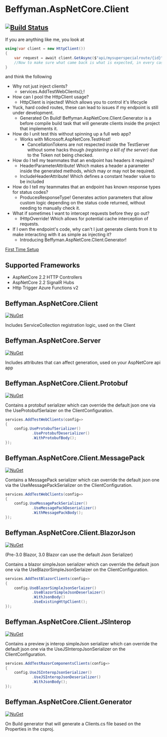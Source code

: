 # Beffyman.AspNetCore.Client
[![Build Status](https://dev.azure.com/beffyman/Beffyman.Github/_apis/build/status/Beffyman.AspNetCore.Client?branchName=master)](https://dev.azure.com/beffyman/Beffyman.Github/_build/latest?definitionId=7&branchName=master)
---

If you are anything like me, you look at

```c#
using(var client = new HttpClient())
{
	var request = await client.GetAsync($"api/mysuperspecialroute/{id}");
	//Now to make sure what came back is what is expected, in every case...
}
```
and think the following
- Why not just inject clients?
  - services.AddTestWebClients();!
- How can I pool the HttpClient usage? 
  - HttpClient is injected! Which allows you to control it's lifecycle
- Yuck, hard coded routes, these can lead to issues if my endpoint is still under development. 
  - Generated On Build! Beffyman.AspNetCore.Client.Generator is a before compile build task that will generate clients inside the project that implements it.
- How do I unit test this without spinning up a full web app? 
  - Works with Microsoft.AspNetCore.TestHost!
    - CancellationTokens are not respected inside the TestServer without some hacks though *(registering a kill of the server)* due to the Token not being checked.
- How do I tell my teammates that an endpoint has headers it requires? 
  - HeaderParameterAttribute! Which makes a header a parameter inside the generated methods, which may or may not be required.
  - IncludeHeaderAttribute! Which defines a constant header value to be included
- How do I tell my teammates that an endpoint has known response types for status codes?
  - ProducesResponseType! Generates action parameters that allow custom logic depending on the status code returned, without needing to manually check it.
- What if sometimes I want to intercept requests before they go out? 
  - IHttpOverride! Which allows for potential cache interception of requests.
- If I own the endpoint's code, why can't I just generate clients from it to make interacting with it as simple as injecting it?
  - Introducing Beffyman.AspNetCore.Client.Generator!

[First Time Setup](https://github.com/Beffyman/AspNetCore.Client/wiki/First-Time-Setup)

## Supported Frameworks
- AspNetCore 2.2 HTTP Controllers
- AspNetCore 2.2 SignalR Hubs
- Http Trigger Azure Functions v2

## Beffyman.AspNetCore.Client
[![NuGet](https://img.shields.io/nuget/v/Beffyman.AspNetCore.Client.svg)](https://www.nuget.org/packages/Beffyman.AspNetCore.Client)

Includes ServiceCollection registration logic, used on the Client

## Beffyman.AspNetCore.Server
[![NuGet](https://img.shields.io/nuget/v/Beffyman.AspNetCore.Server.svg)](https://www.nuget.org/packages/Beffyman.AspNetCore.Server)

Includes attributes that can affect generation, used on your AspNetCore api app

## Beffyman.AspNetCore.Client.Protobuf
[![NuGet](https://img.shields.io/nuget/v/Beffyman.AspNetCore.Client.Protobuf.svg)](https://www.nuget.org/packages/Beffyman.AspNetCore.Client.Protobuf)

Contains a protobuf serializer which can override the default json one via the UseProtobufSerlaizer on the ClientConfiguration.

```c#
services.AddTestWebClients(config=>
{
	config.UseProtobufSerializer()
			.UseProtobufDeserializer()
			.WithProtobufBody();
});

```


## Beffyman.AspNetCore.Client.MessagePack
[![NuGet](https://img.shields.io/nuget/v/Beffyman.AspNetCore.Client.MessagePack.svg)](https://www.nuget.org/packages/Beffyman.AspNetCore.Client.MessagePack)

Contains a MessagePack serializer which can override the default json one via the UseMessagePackSerializer on the ClientConfiguration.

```c#
services.AddTestWebClients(config=>
{
	config.UseMessagePackSerializer()
			.UseMessagePackDeserializer()
			.WithMessagePackBody();
});

```


## Beffyman.AspNetCore.Client.BlazorJson
[![NuGet](https://img.shields.io/nuget/v/Beffyman.AspNetCore.Client.BlazorJson.svg)](https://www.nuget.org/packages/Beffyman.AspNetCore.Client.BlazorJson)

(Pre-3.0 Blazor, 3.0 Blazor can use the default Json Serializer)

Contains a blazor simpleJson serializer which can override the default json one via the UseBlazorSimpleJsonSerlaizer on the ClientConfiguration.

```c#
services.AddTestBlazorClients(config=>
{
	config.UseBlazorSimpleJsonSerlaizer()
			.UseBlazorSimpleJsonDeserlaizer()
			.WithJsonBody()
			.UseExistingHttpClient();
});

```


## Beffyman.AspNetCore.Client.JSInterop
[![NuGet](https://img.shields.io/nuget/v/Beffyman.AspNetCore.Client.JSInterop.svg)](https://www.nuget.org/packages/Beffyman.AspNetCore.Client.JSInterop)

Contains a preview js interop simpleJson serializer which can override the default json one via the UseJSInteropJsonSerializer on the ClientConfiguration.

```c#
services.AddTestRazorComponentsClients(config=>
{
	config.UseJSInteropJsonSerializer()
			.UseJSInteropJsonDeserializer()
			.WithJsonBody();
});

```


## Beffyman.AspNetCore.Client.Generator
[![NuGet](https://img.shields.io/nuget/v/Beffyman.AspNetCore.Client.Generator.svg)](https://www.nuget.org/packages/Beffyman.AspNetCore.Client.Generator)

On Build generator that will generate a Clients.cs file based on the Properties in the csproj.
